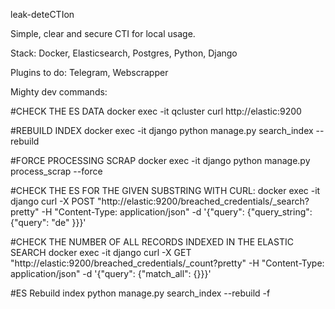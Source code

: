 leak-deteCTIon

Simple, clear and secure CTI for local usage.

Stack:
Docker, Elasticsearch, Postgres, Python, Django

Plugins to do:
Telegram, Webscrapper


Mighty dev commands:

#CHECK THE ES DATA
docker exec -it qcluster curl http://elastic:9200 

#REBUILD INDEX
docker exec -it django python manage.py search_index --rebuild 

#FORCE PROCESSING SCRAP
docker exec -it django python manage.py process_scrap --force 

#CHECK THE ES FOR THE GIVEN SUBSTRING WITH CURL:
docker exec -it django curl -X POST "http://elastic:9200/breached_credentials/_search?pretty" -H "Content-Type: application/json" -d '{"query": {"query_string": {"query": "de"
}}}'


#CHECK THE NUMBER OF ALL RECORDS INDEXED IN THE ELASTIC SEARCH 
docker exec -it django curl -X GET "http://elastic:9200/breached_credentials/_count?pretty" -H "Content-Type: application/json" -d '{"query": {"match_all": {}}}'

#ES Rebuild index
python manage.py search_index --rebuild -f